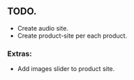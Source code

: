 ## TODO.
- Create audio site.
- Create product-site per each product.

### Extras:
- Add images slider to product site.